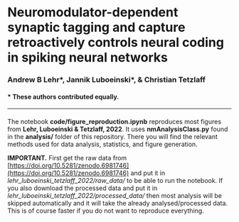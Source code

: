 # Neuromodulator-dependent synaptic tagging and capture retroactively controls neural coding in spiking neural networks
### Andrew B Lehr\*, Jannik Luboeinski\*, & Christian Tetzlaff
#### \* These authors contributed equally.
***
####


The notebook __code/figure_reproduction.ipynb__ reproduces most figures from **Lehr, Luboeinski & Tetzlaff, 2022**. It uses __nmAnalysisClass.py__ found in the __analysis/__ folder of this repository. There you will find the relevant methods used for data analysis, statistics, and figure generation.

**IMPORTANT.** First get the raw data from [https://doi.org/10.5281/zenodo.6981746](https://doi.org/10.5281/zenodo.6981746) and put it in *lehr_luboeinski_tetzlaff_2022/raw_data/* to be able to run the notebook. If you also download the processed data and put it in *lehr_luboeinski_tetzlaff_2022/processed_data/* then most analysis will be skipped automatically and it will take the already analysed/processed data. This is of course faster if you do not want to reproduce everything.